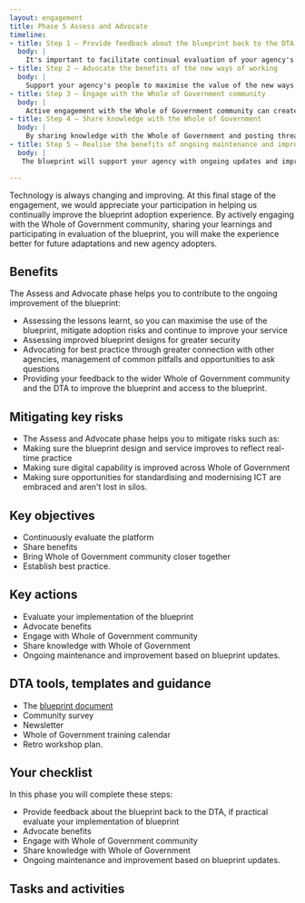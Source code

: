 ```yaml
--- 
layout: engagement 
title: Phase 5 Assess and Advocate 
timeline: 
- title: Step 1 – Provide feedback about the blueprint back to the DTA, if practical evaluate your implementation of the blueprint
  body: | 
    It's important to facilitate continual evaluation of your agency's adoption of the blueprint to share feedback with the DTA. It can also be beneficial to support your agency's learnings and ongoing needs. Evaluation can be achieved through the ongoing delivery of staff surveys and feedback workshops.
- title: Step 2 – Advocate the benefits of the new ways of working
  body: | 
    Support your agency's people to maximise the value of the new ways of working by sharing the benefits of the Modern Workplace within your agency and to other agencies. This can be achieved through communications activities and storytelling that highlights the new ways of working and what's in it for your key audience groups.  
- title: Step 3 – Engage with the Whole of Government community
  body: | 
    Active engagement with the Whole of Government community can create major opportunities for you, your agency and the Whole of Government at large. Engagement with the community and attendance at Whole of Government Modern Workplace training will be enable you to share and apply learnings to continually improve the ways of working for your agency's staff.
- title: Step 4 – Share knowledge with the Whole of Government
  body: | 
    By sharing knowledge with the Whole of Government and posting threads on the [Community Portal](https://community.desktop.gov.au), your feedback will be used to iteratively improve the blueprint design, desktop services and community consultation across government. You are encouraged to share your lessons learnt with the Whole of Government and you are invited to participate in evaluation workshops. 
- title: Step 5 – Realise the benefits of ongoing maintenance and improvement based on blueprint updates
  body: | 
   The blueprint will support your agency with ongoing updates and improvements to your Modern Workplace tools. This will support your agency to maintain compliance with ISM controls, latest technology and policy. It will also support your agency to continually improve your ways of working.

--- 
```


Technology is always changing and improving. At this final stage of the engagement, we would appreciate your participation in helping us continually improve the blueprint adoption experience. By actively engaging with the Whole of Government community, sharing your learnings and participating in evaluation of the blueprint, you will make the experience better for future adaptations and new agency adopters. 

## Benefits 

The Assess and Advocate phase helps you to contribute to the ongoing improvement of the blueprint: 

* Assessing the lessons learnt, so you can maximise the use of the blueprint, mitigate adoption risks and continue to improve your service
* Assessing improved blueprint designs for greater security 
* Advocating for best practice through greater connection with other agencies, management of common pitfalls and opportunities to ask questions
* Providing your feedback to the wider Whole of Government community and the DTA to improve the blueprint and access to the blueprint.

## Mitigating key risks 

* The Assess and Advocate phase helps you to mitigate risks such as: 
* Making sure the blueprint design and service improves to reflect real-time practice
* Making sure digital capability is improved across Whole of Government
* Making sure opportunities for standardising and modernising ICT are embraced and aren't lost in silos. 

## Key objectives 

* Continuously evaluate the platform
* Share benefits 
* Bring Whole of Government community closer together
* Establish best practice.
 
## Key actions 

* Evaluate your implementation of the blueprint
* Advocate benefits
* Engage with Whole of Government community
* Share knowledge with Whole of Government
* Ongoing maintenance and improvement based on blueprint updates.

## DTA tools, templates and guidance

* The [blueprint document](https://desktop.gov.au/blueprint/)
* Community survey
* Newsletter
* Whole of Government training calendar
* Retro workshop plan. 

## Your checklist

In this phase you will complete these steps: 

* Provide feedback about the blueprint back to the DTA, if practical evaluate your implementation of blueprint
* Advocate benefits
* Engage with Whole of Government community
* Share knowledge with Whole of Government
* Ongoing maintenance and improvement based on blueprint updates.

## Tasks and activities